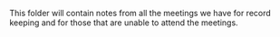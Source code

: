 This folder will contain notes from all the meetings we have for record keeping and for those that are unable to attend the meetings. 
